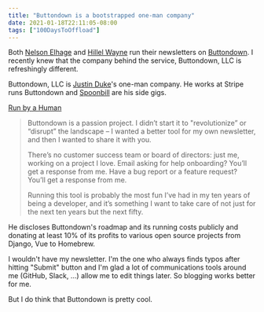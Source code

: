 ```yaml
---
title: "Buttondown is a bootstrapped one-man company"
date: 2021-01-18T22:11:05-08:00
tags: ["100DaysToOffload"]
---
```

Both [Nelson Elhage](https://nelhage.com/) and [Hillel Wayne](https://www.hillelwayne.com/) run their newsletters on [Buttondown](https://buttondown.email/). I recently knew that the company behind the service, Buttondown, LLC is refreshingly different.

Buttondown, LLC is [Justin Duke](https://arcana.computer/)'s one-man company. He works at Stripe runs Buttondown and [Spoonbill](https://spoonbill.io/) are his side gigs.

[Run by a Human](https://buttondown.email/features/run-by-a-human)

> Buttondown is a passion project. I didn’t start it to "revolutionize” or “disrupt” the landscape – I wanted a better tool for my own newsletter, and then I wanted to share it with you.
>
> There’s no customer success team or board of directors: just me, working on a project I love. Email asking for help onboarding? You’ll get a response from me. Have a bug report or a feature request? You’ll get a response from me. 
>
> Running this tool is probably the most fun I’ve had in my ten years of being a developer, and it’s something I want to take care of not just for the next ten years but the next fifty.

He discloses Buttondown's roadmap and its running costs publicly and donating at least 10% of its profits to various open source projects from Django, Vue to Homebrew.

I wouldn't have my newsletter. I'm the one who always finds typos after hitting "Submit" button and I'm glad a lot of communications tools around me (GitHub, Slack, ...) allow me to edit things later. So blogging works better for me.

But I do think that Buttondown is pretty cool.

